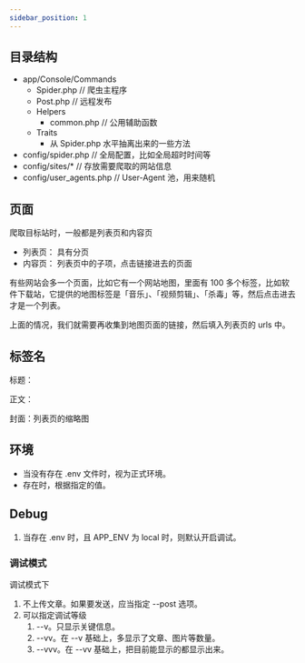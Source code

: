 ```yaml
---
sidebar_position: 1
---
```


## 目录结构
- app/Console/Commands
  - Spider.php // 爬虫主程序
  - Post.php // 远程发布
  - Helpers
    - common.php // 公用辅助函数
  - Traits
    - 从 Spider.php 水平抽离出来的一些方法
- config/spider.php // 全局配置，比如全局超时时间等
- config/sites/* // 存放需要爬取的网站信息
- config/user_agents.php // User-Agent 池，用来随机


## 页面

爬取目标站时，一般都是列表页和内容页

- 列表页： 具有分页
- 内容页： 列表页中的子项，点击链接进去的页面

有些网站会多一个页面，比如它有一个网站地图，里面有 100 多个标签，比如软件下载站，它提供的地图标签是「音乐」、「视频剪辑」、「杀毒」等，然后点击进去才是一个列表。

上面的情况，我们就需要再收集到地图页面的链接，然后填入列表页的 urls 中。

## 标签名

标题：

正文：

封面：列表页的缩略图

## 环境

- 当没有存在 .env 文件时，视为正式环境。
- 存在时，根据指定的值。

## Debug

1. 当存在 .env 时，且 APP_ENV 为 local 时，则默认开启调试。

### 调试模式

调试模式下

1. 不上传文章。如果要发送，应当指定 --post 选项。
2. 可以指定调试等级
   1. --v。只显示关键信息。
   2. --vv。在 --v 基础上，多显示了文章、图片等数量。
   3. --vvv。在 --vv 基础上，把目前能显示的都显示出来。


